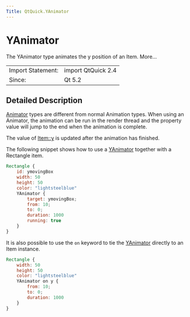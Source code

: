 ```yaml
---
Title: QtQuick.YAnimator
---
```

        
YAnimator
=========

<span class="subtitle"></span>
The YAnimator type animates the y position of an Item. More...

|                   |                    |
|-------------------|--------------------|
| Import Statement: | import QtQuick 2.4 |
| Since:            | Qt 5.2             |

<span id="details"></span>
Detailed Description
--------------------

[Animator](../QtQuick.Animator.md) types are different from normal Animation types. When using an Animator, the animation can be run in the render thread and the property value will jump to the end when the animation is complete.

The value of [Item::y](../QtQuick.Item.md#y-prop) is updated after the animation has finished.

The following snippet shows how to use a [YAnimator](index.html) together with a Rectangle item.

``` qml
Rectangle {
    id: ymovingBox
    width: 50
    height: 50
    color: "lightsteelblue"
    YAnimator {
        target: ymovingBox;
        from: 10;
        to: 0;
        duration: 1000
        running: true
    }
}
```

It is also possible to use the `on` keyword to tie the [YAnimator](index.html) directly to an Item instance.

``` qml
Rectangle {
    width: 50
    height: 50
    color: "lightsteelblue"
    YAnimator on y {
        from: 10;
        to: 0;
        duration: 1000
    }
}
```


